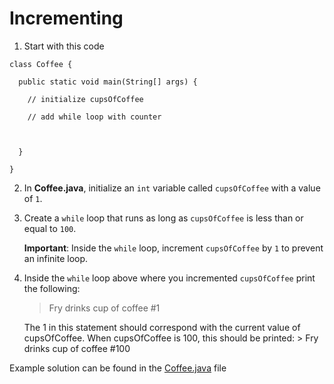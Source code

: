 # Incrementing

1. Start with this code

```
class Coffee {
  
  public static void main(String[] args) {
    
    // initialize cupsOfCoffee
    
    // add while loop with counter
    
        
    
  }
  
}
```

2. In **Coffee.java**, initialize an ```int``` variable called ```cupsOfCoffee``` with a value of ```1```.

3. Create a ```while``` loop that runs as long as ```cupsOfCoffee``` is less than or equal to ```100```.

	**Important**: Inside the ```while``` loop, increment ```cupsOfCoffee``` by ```1``` to prevent an infinite loop.

4. Inside the ```while``` loop above where you incremented ```cupsOfCoffee``` print the following:
	> Fry drinks cup of coffee #1

	The 1 in this statement should correspond with the current value of cupsOfCoffee. 
	When cupsOfCoffee is 100, this should be printed:
		> Fry drinks cup of coffee #100

Example solution can be found in the [Coffee.java](https://github.com/keldavis/Java-Practice/blob/master/Foundations/7.%20Loops/Incrementing/Coffee.java) file